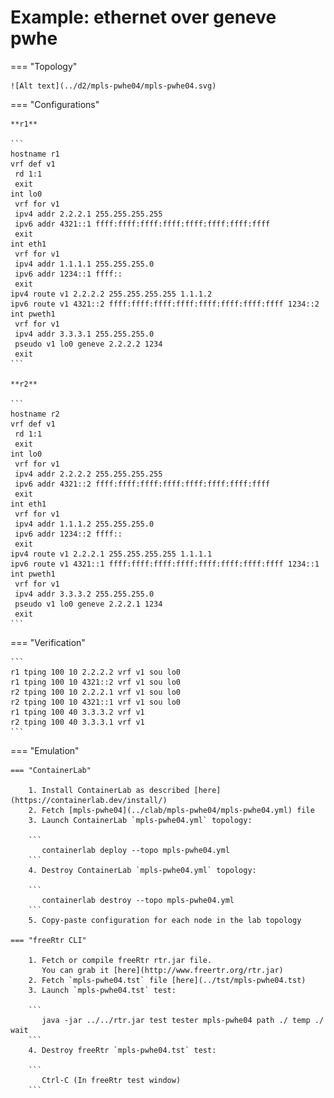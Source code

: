 # Example: ethernet over geneve pwhe

=== "Topology"

    ![Alt text](../d2/mpls-pwhe04/mpls-pwhe04.svg)

=== "Configurations"

    **r1**

    ```
    hostname r1
    vrf def v1
     rd 1:1
     exit
    int lo0
     vrf for v1
     ipv4 addr 2.2.2.1 255.255.255.255
     ipv6 addr 4321::1 ffff:ffff:ffff:ffff:ffff:ffff:ffff:ffff
     exit
    int eth1
     vrf for v1
     ipv4 addr 1.1.1.1 255.255.255.0
     ipv6 addr 1234::1 ffff::
     exit
    ipv4 route v1 2.2.2.2 255.255.255.255 1.1.1.2
    ipv6 route v1 4321::2 ffff:ffff:ffff:ffff:ffff:ffff:ffff:ffff 1234::2
    int pweth1
     vrf for v1
     ipv4 addr 3.3.3.1 255.255.255.0
     pseudo v1 lo0 geneve 2.2.2.2 1234
     exit
    ```

    **r2**

    ```
    hostname r2
    vrf def v1
     rd 1:1
     exit
    int lo0
     vrf for v1
     ipv4 addr 2.2.2.2 255.255.255.255
     ipv6 addr 4321::2 ffff:ffff:ffff:ffff:ffff:ffff:ffff:ffff
     exit
    int eth1
     vrf for v1
     ipv4 addr 1.1.1.2 255.255.255.0
     ipv6 addr 1234::2 ffff::
     exit
    ipv4 route v1 2.2.2.1 255.255.255.255 1.1.1.1
    ipv6 route v1 4321::1 ffff:ffff:ffff:ffff:ffff:ffff:ffff:ffff 1234::1
    int pweth1
     vrf for v1
     ipv4 addr 3.3.3.2 255.255.255.0
     pseudo v1 lo0 geneve 2.2.2.1 1234
     exit
    ```

=== "Verification"

    ```
    r1 tping 100 10 2.2.2.2 vrf v1 sou lo0
    r1 tping 100 10 4321::2 vrf v1 sou lo0
    r2 tping 100 10 2.2.2.1 vrf v1 sou lo0
    r2 tping 100 10 4321::1 vrf v1 sou lo0
    r1 tping 100 40 3.3.3.2 vrf v1
    r2 tping 100 40 3.3.3.1 vrf v1
    ```

=== "Emulation"

    === "ContainerLab"

        1. Install ContainerLab as described [here](https://containerlab.dev/install/)  
        2. Fetch [mpls-pwhe04](../clab/mpls-pwhe04/mpls-pwhe04.yml) file  
        3. Launch ContainerLab `mpls-pwhe04.yml` topology:  

        ```
           containerlab deploy --topo mpls-pwhe04.yml  
        ```
        4. Destroy ContainerLab `mpls-pwhe04.yml` topology:  

        ```
           containerlab destroy --topo mpls-pwhe04.yml  
        ```
        5. Copy-paste configuration for each node in the lab topology

    === "freeRtr CLI"

        1. Fetch or compile freeRtr rtr.jar file.  
           You can grab it [here](http://www.freertr.org/rtr.jar)  
        2. Fetch `mpls-pwhe04.tst` file [here](../tst/mpls-pwhe04.tst)  
        3. Launch `mpls-pwhe04.tst` test:  

        ```
           java -jar ../../rtr.jar test tester mpls-pwhe04 path ./ temp ./ wait
        ```
        4. Destroy freeRtr `mpls-pwhe04.tst` test:  

        ```
           Ctrl-C (In freeRtr test window)
        ```

